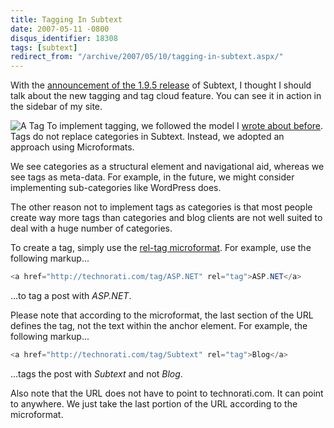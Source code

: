 ```yaml
---
title: Tagging In Subtext
date: 2007-05-11 -0800
disqus_identifier: 18308
tags: [subtext]
redirect_from: "/archive/2007/05/10/tagging-in-subtext.aspx/"
---
```


With the [announcement of the 1.9.5
release](https://haacked.com/archive/2007/05/11/subtext-1.9.5-release.aspx "Subtext 1.9.5 release announcement")
of Subtext, I thought I should talk about the new tagging and tag cloud
feature. You can see it in action in the sidebar of my site.

![A
Tag](https://haacked.com/images/haacked_com/WindowsLiveWriter/TaggingInSubtext_C85/atag4.jpg)
To implement tagging, we followed the model I [wrote about
before](https://haacked.com/archive/2006/09/27/Categories_vs_Tags.aspx "Categories vs Tags").
Tags do not replace categories in Subtext. Instead, we adopted an
approach using Microformats.

We see categories as a structural element and navigational aid, whereas
we see tags as meta-data. For example, in the future, we might consider
implementing sub-categories like WordPress does.

The other reason not to implement tags as categories is that most people
create way more tags than categories and blog clients are not well
suited to deal with a huge number of categories.

To create a tag, simply use the [rel-tag
microformat](http://microformats.org/wiki/rel-tag "rel-tag microformat").
For example, use the following markup...

```csharp
<a href="http://technorati.com/tag/ASP.NET" rel="tag">ASP.NET</a>
```

...to tag a post with *ASP.NET*.

Please note that according to the microformat, the last section of the
URL defines the tag, not the text within the anchor element. For
example, the following markup...

```csharp
<a href="http://technorati.com/tag/Subtext" rel="tag">Blog</a>
```

...tags the post with *Subtext* and not *Blog*.

Also note that the URL does not have to point to technorati.com. It can
point to anywhere. We just take the last portion of the URL according to
the microformat.


